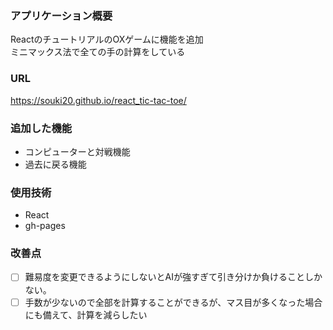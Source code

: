 ### アプリケーション概要
ReactのチュートリアルのOXゲームに機能を追加  
ミニマックス法で全ての手の計算をしている


### URL
https://souki20.github.io/react_tic-tac-toe/


### 追加した機能
- コンピューターと対戦機能
- 過去に戻る機能

### 使用技術
- React
- gh-pages


### 改善点
- [ ] 難易度を変更できるようにしないとAIが強すぎて引き分けか負けることしかない。
- [ ] 手数が少ないので全部を計算することができるが、マス目が多くなった場合にも備えて、計算を減らしたい
